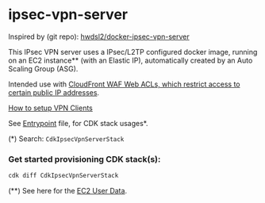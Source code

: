 # ipsec-vpn-server

Inspired by (git repo): [hwdsl2/docker-ipsec-vpn-server](https://github.com/hwdsl2/docker-ipsec-vpn-server)

This IPsec VPN server uses a IPsec/L2TP configured docker image, running on an EC2 instance** (with an Elastic IP), automatically created by an Auto Scaling Group (ASG).

Intended use with [CloudFront WAF Web ACLs, which restrict access to certain public IP addresses](https://docs.aws.amazon.com/AmazonCloudFront/latest/DeveloperGuide/distribution-web-awswaf.html).

[How to setup VPN Clients](https://github.com/hwdsl2/setup-ipsec-vpn/blob/master/docs/clients.md)

See [Entrypoint](https://github.com/d-w-arnold/aws-cdk-examples/blob/main/cdk-sih/app.py) file, for CDK stack usages\*.

(*) Search: `CdkIpsecVpnServerStack`

### Get started provisioning CDK stack(s):

```bash
cdk diff CdkIpsecVpnServerStack
```

(**) See here for the [EC2 User Data](https://github.com/d-w-arnold/aws-ec2-examples/tree/main/ipsec_vpn_server).
